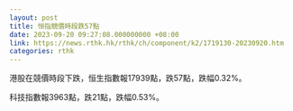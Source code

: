 ```yaml
---
layout: post
title: 恒指競價時段跌57點
date: 2023-09-20 09:27:08.000000000 +08:00
link: https://news.rthk.hk/rthk/ch/component/k2/1719130-20230920.htm
categories: rthk
---
```


港股在競價時段下跌，恒生指數報17939點，跌57點，跌幅0.32%。

科技指數報3963點，跌21點，跌幅0.53%。
